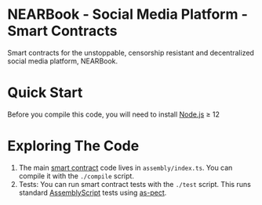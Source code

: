 # NEARBook - Social Media Platform - Smart Contracts

Smart contracts for the unstoppable, censorship resistant and decentralized social media platform, NEARBook.

# Quick Start

Before you compile this code, you will need to install [Node.js] ≥ 12

# Exploring The Code

1. The main [smart contract] code lives in `assembly/index.ts`. You can compile
   it with the `./compile` script.
2. Tests: You can run smart contract tests with the `./test` script. This runs
   standard [AssemblyScript] tests using [as-pect].

[smart contract]: https://docs.near.org/docs/develop/contracts/overview
[assemblyscript]: https://www.assemblyscript.org/
[node.js]: https://nodejs.org/en/download/package-manager/
[as-pect]: https://www.npmjs.com/package/@as-pect/cli
